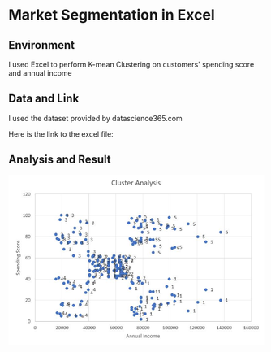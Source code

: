 # Market Segmentation in Excel  

## Environment
I used Excel to perform K-mean Clustering on customers' spending score and annual income

## Data and Link
I used the dataset provided by datascience365.com

Here is the link to the excel file:

## Analysis and Result

![Cluster](./image/clusterresult.jpg)
